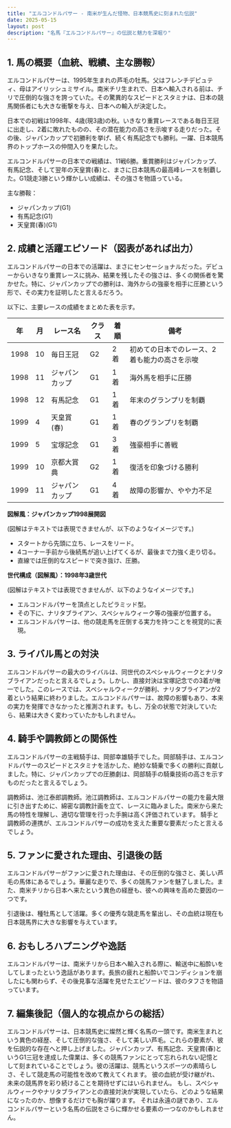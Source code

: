 ```yaml
---
title: "エルコンドルパサー - 南米が生んだ怪物、日本競馬史に刻まれた伝説"
date: 2025-05-15
layout: post
description: "名馬『エルコンドルパサー』の伝説と魅力を深堀り"
---
```


## 1. 馬の概要（血統、戦績、主な勝鞍）

エルコンドルパサーは、1995年生まれの芦毛の牡馬。父はフレンチデピュティ、母はアイリッシュミサイル。南米チリ生まれで、日本へ輸入される前は、チリで圧倒的な強さを誇っていた。その驚異的なスピードとスタミナは、日本の競馬関係者にも大きな衝撃を与え、日本への輸入が決定した。

日本での初戦は1998年、4歳(現3歳)の秋。いきなり重賞レースである毎日王冠に出走し、2着に敗れたものの、その潜在能力の高さを示唆する走りだった。その後、ジャパンカップで初勝利を挙げ、続く有馬記念でも勝利。一躍、日本競馬界のトップホースの仲間入りを果たした。

エルコンドルパサーの日本での戦績は、11戦6勝。重賞勝利はジャパンカップ、有馬記念、そして翌年の天皇賞(春)と、まさに日本競馬の最高峰レースを制覇した。G1競走3勝という輝かしい成績は、その強さを物語っている。

主な勝鞍：

* ジャパンカップ(G1)
* 有馬記念(G1)
* 天皇賞(春)(G1)


## 2. 成績と活躍エピソード（図表があれば出力）


エルコンドルパサーの日本での活躍は、まさにセンセーショナルだった。デビューからいきなり重賞レースに挑み、結果を残したその強さは、多くの関係者を驚かせた。特に、ジャパンカップでの勝利は、海外からの強豪を相手に圧勝という形で、その実力を証明したと言えるだろう。

以下に、主要レースの成績をまとめた表を示す。

| 年 | 月 | レース名          | クラス | 着順 | 備考                                      |
|---|----|-----------------|-------|-----|-------------------------------------------|
| 1998 | 10 | 毎日王冠          | G2    | 2着 | 初めての日本でのレース、2着も能力の高さを示唆 |
| 1998 | 11 | ジャパンカップ     | G1    | 1着 | 海外馬を相手に圧勝                         |
| 1998 | 12 | 有馬記念          | G1    | 1着 | 年末のグランプリを制覇                     |
| 1999 | 4  | 天皇賞(春)       | G1    | 1着 | 春のグランプリを制覇                     |
| 1999 | 5  | 宝塚記念          | G1    | 3着 | 強豪相手に善戦                           |
| 1999 | 10 | 京都大賞典        | G2    | 1着 | 復活を印象づける勝利                     |
| 1999 | 11 | ジャパンカップ     | G1    | 4着 | 故障の影響か、やや力不足                   |


**図解風：ジャパンカップ1998展開図**

(図解はテキストでは表現できませんが、以下のようなイメージです。)

* スタートから先頭に立ち、レースをリード。
* 4コーナー手前から後続馬が追い上げてくるが、最後まで力強く走り切る。
* 直線では圧倒的なスピードで突き抜け、圧勝。


**世代構成（図解風）：1998年3歳世代**

(図解はテキストでは表現できませんが、以下のようなイメージです。)

* エルコンドルパサーを頂点としたピラミッド型。
* その下に、ナリタブライアン、スペシャルウィーク等の強豪が位置する。
* エルコンドルパサーは、他の競走馬を圧倒する実力を持つことを視覚的に表現。


## 3. ライバル馬との対決

エルコンドルパサーの最大のライバルは、同世代のスペシャルウィークとナリタブライアンだったと言えるでしょう。しかし、直接対決は宝塚記念での3着が唯一でした。このレースでは、スペシャルウィークが勝利、ナリタブライアンが2着という結果に終わりました。エルコンドルパサーは、故障の影響もあり、本来の実力を発揮できなかったと推測されます。もし、万全の状態で対決していたら、結果は大きく変わっていたかもしれません。


## 4. 騎手や調教師との関係性

エルコンドルパサーの主戦騎手は、岡部幸雄騎手でした。岡部騎手は、エルコンドルパサーのスピードとスタミナを活かした、絶妙な騎乗で多くの勝利に貢献しました。特に、ジャパンカップでの圧勝劇は、岡部騎手の騎乗技術の高さを示すものだったと言えるでしょう。

調教師は、池江泰郎調教師。池江調教師は、エルコンドルパサーの能力を最大限に引き出すために、綿密な調教計画を立て、レースに臨みました。南米から来た馬の特性を理解し、適切な管理を行った手腕は高く評価されています。  騎手と調教師の連携が、エルコンドルパサーの成功を支えた重要な要素だったと言えるでしょう。


## 5. ファンに愛された理由、引退後の話

エルコンドルパサーがファンに愛された理由は、その圧倒的な強さと、美しい芦毛の馬体にあるでしょう。華麗な走りで、多くの競馬ファンを魅了しました。また、南米チリから日本へ来たという異色の経歴も、彼への興味を高めた要因の一つです。

引退後は、種牡馬として活躍。多くの優秀な競走馬を輩出し、その血統は現在も日本競馬界に大きな影響を与えています。


## 6. おもしろハプニングや逸話

エルコンドルパサーは、南米チリから日本へ輸入される際に、輸送中に船酔いをしてしまったという逸話があります。長旅の疲れと船酔いでコンディションを崩したにも関わらず、その後見事な活躍を見せたエピソードは、彼のタフさを物語っています。


## 7. 編集後記（個人的な視点からの総括）

エルコンドルパサーは、日本競馬史に燦然と輝く名馬の一頭です。南米生まれという異色の経歴、そして圧倒的な強さ、そして美しい芦毛。これらの要素が、彼を伝説的な存在へと押し上げました。ジャパンカップ、有馬記念、天皇賞(春)というG1三冠を達成した偉業は、多くの競馬ファンにとって忘れられない記憶として刻まれていることでしょう。彼の活躍は、競馬というスポーツの素晴らしさ、そして競走馬の可能性を改めて教えてくれます。  彼の血統が受け継がれ、未来の競馬界を彩り続けることを期待せずにはいられません。  もし、スペシャルウィークやナリタブライアンとの直接対決が実現していたら、どのような結果になったのか、想像するだけでも胸が躍ります。  それは永遠の謎であり、エルコンドルパサーという名馬の伝説をさらに輝かせる要素の一つなのかもしれません。
